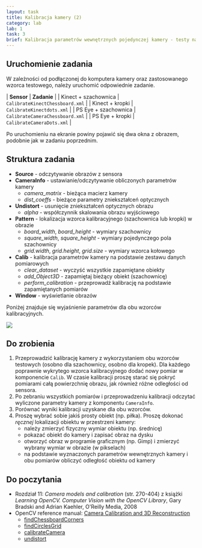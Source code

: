 ```yaml
---
layout: task
title: Kalibracja kamery (2)
category: lab
lab: 1
task: 3
brief: Kalibracja parametrów wewnętrznych pojedynczej kamery - testy na sprzęcie, wykorzystanie różnych wzorców kalibracyjnych.
---
```


## Uruchomienie zadania

W zależności od podłączonej do komputera kamery oraz zastosowanego wzorca testowego, należy uruchomić odpowiednie zadanie. 

| **Sensor**              | **Zadanie**           |
| Kinect + szachownica    | `CalibrateKinectChessboard.xml` |
| Kinect + kropki         | `CalibrateKinectdots.xml` |
| PS Eye + szachownica    | `CalibrateCameraChessboard.xml` |
| PS Eye + kropki         | `CalibrateCameraDots.xml` |

Po uruchomieniu na ekranie powiny pojawić się dwa okna z obrazem, podobnie jak w zadaniu poprzednim.

## Struktura zadania

   * **Source** - odczytywanie obrazów z sensora
   * **CameraInfo** - ustawianie/odczytywanie obliczonych parametrów kamery
      * *camera_matrix* - bieżąca macierz kamery
      * *dist_coeffs* - bieżące parametry zniekształceń optycznych
   * **Undistort** - usunięcie zniekształceń optycznych obrazu
      * *alpha* - współczynnik skalowania obrazu wyjściowego
   * **Pattern** - lokalizacja wzorca kalibracyjnego (szachownica lub kropki) w obrazie
      * *board_width*, *board_height* - wymiary szachownicy
      * *square_width*, *square_height* - wymiary pojedynczego pola szachownicy
      * *grid.width*, *grid.height*, *grid.size* - wymiary wzorca kołowego
   * **Calib** - kalibracja parametrów kamery na podstawie zestawu danych pomiarowych
      * *clear_dataset* - wyczyść wszystkie zapamiętane obiekty
      * *add_Object3D* - zapamiętaj bieżący obiekt (szachownicę) 
      * *perform_calibration* - przeprowadź kalibrację na podstawie zapamiętanych pomiarów
   * **Window** - wyświetlanie obrazów

Poniżej znajduje się wyjaśnienie parametrów dla obu wzorców kalibracyjnych.

![]({{site.url}}/public/l1/pattern_explained.png)

## Do zrobienia

1. Przeprowadzić kalibrację kamery z wykorzystaniem obu wzorców testowych (osobno dla szachownicy, osobno dla kropek).
Dla każdego poprawnie wykrytego wzorca kalibracyjnego dodać nowy pomiar w komponencie `Calib`.
W czasie kalibracji proszę starać się pokryć pomiarami całą powierzchnię obrazu, jak również różne odległości od sensora.
2. Po zebraniu wszystkich pomiarów i przeprowadzeniu kalibracji odczytać wyliczone parametry kamery z komponentu `CameraInfo`.
3. Porównać wyniki kalibracji uzyskane dla obu wzorców.
4. Proszę wybrać sobie jakiś prosty obiekt (np. piłka). Proszę dokonać _ręcznej_ lokalizacji obiektu w przestrzeni kamery:
   * należy zmierzyć fizyczny wymiar obiektu (np. średnicę)
   * pokazać obiekt do kamery i zapisać obraz na dysku
   * otworzyć obraz w programie graficznym (np. Gimp) i zmierzyć wybrany wymiar w obrazie (w pikselach)
   * na podstawie wyznaczonych parametrów wewnętrznych kamery i obu pomiarów obliczyć odległość obiektu od kamery

## Do poczytania
   * Rozdział 11: _Camera models and calibration_ (str. 270-404) z książki _Learning OpenCV. Computer Vision with the OpenCV Library_, Gary Bradski and Adrian Kaehler, O'Reilly Media, 2008
   * OpenCV reference manual: [Camera Calibration and 3D Reconstruction](http://docs.opencv.org/2.4/modules/calib3d/doc/camera_calibration_and_3d_reconstruction.html)
      * [findChessboardCorners](http://docs.opencv.org/2.4/modules/calib3d/doc/camera_calibration_and_3d_reconstruction.html#findchessboardcorners)
      * [findCirclesGrid](http://docs.opencv.org/2.4/modules/calib3d/doc/camera_calibration_and_3d_reconstruction.html#findcirclesgrid)
      * [calibrateCamera](http://docs.opencv.org/2.4/modules/calib3d/doc/camera_calibration_and_3d_reconstruction.html#calibratecamera)
      * [undistort](http://docs.opencv.org/2.4/modules/imgproc/doc/geometric_transformations.html#undistort)
